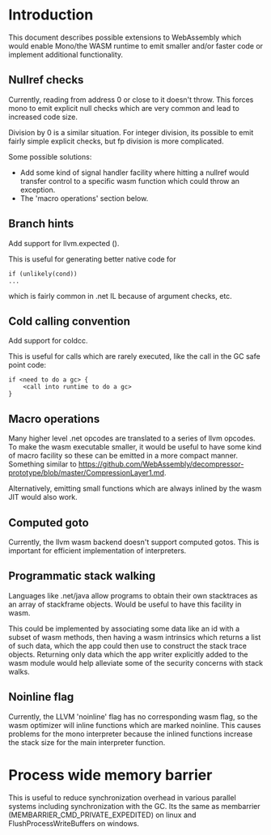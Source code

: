 # Introduction

This document describes possible extensions to WebAssembly which would enable Mono/the
WASM runtime to emit smaller and/or faster code or implement additional functionality.

## Nullref checks

Currently, reading from address 0 or close to it doesn't throw. This forces mono
to emit explicit null checks which are very common and lead to increased code
size.

Division by 0 is a similar situation. For integer division, its possible
to emit fairly simple explicit checks, but fp division is more complicated.

Some possible solutions:
* Add some kind of signal handler facility where hitting a nullref would transfer
control to a specific wasm function which could throw an exception.
* The 'macro operations' section below.

## Branch hints

Add support for llvm.expected ().

This is useful for generating better native code for

	if (unlikely(cond))
	...

which is fairly common in .net IL because of argument checks, etc.

## Cold calling convention

Add support for coldcc.

This is useful for calls which are rarely executed, like the call in the GC safe
point code:

	if <need to do a gc> {
		<call into runtime to do a gc>
   	}

## Macro operations

Many higher level .net opcodes are translated to a series of llvm opcodes. To make
the wasm executable smaller, it would be useful to have some kind of macro facility
so these can be emitted in a more compact manner. Something similar to
https://github.com/WebAssembly/decompressor-prototype/blob/master/CompressionLayer1.md.

Alternatively, emitting small functions which are always inlined by the wasm JIT would also
work.

## Computed goto

Currently, the llvm wasm backend doesn't support computed gotos. This is important for
efficient implementation of interpreters.

## Programmatic stack walking

Languages like .net/java allow programs to obtain their own stacktraces as an array of stackframe objects.
Would be useful to have this facility in wasm.

This could be implemented by associating some data like an id
with a subset of wasm methods, then having a wasm intrinsics which returns a list of such data,
which the app could then use to construct the stack trace objects. Returning only
data which the app writer explicitly added to the wasm module would help alleviate
some of the security concerns with stack walks.

## Noinline flag

Currently, the LLVM 'noinline' flag has no corresponding wasm flag, so
the wasm optimizer will inline functions which are marked noinline. This
causes problems for the mono interpreter because the inlined functions
increase the stack size for the main interpreter function.

# Process wide memory barrier

This is useful to reduce synchronization overhead in various parallel
systems including synchronization with the GC. Its the same as
membarrier (MEMBARRIER_CMD_PRIVATE_EXPEDITED) on linux and
FlushProcessWriteBuffers on windows.
